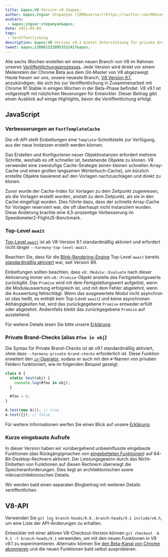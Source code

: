 ```yaml
---
title: &apos;V8 Version v9.1&apos;
author: &apos;Ingvar Stepanyan ([@RReverser](https://twitter.com/RReverser)), teste meine private Marke&apos;
avatars:
 - &apos;ingvar-stepanyan&apos;
date: 2021-05-04
tags:
 - Veröffentlichung
description: &apos;V8 Version v9.1 bietet Unterstützung für private Brand-Checks, aktiviert standardmäßig Top-Level-await und Leistungsverbesserungen.&apos;
tweet: &apos;1389613320953532417&apos;
---
```

Alle sechs Wochen erstellen wir einen neuen Branch von V8 im Rahmen unseres [Veröffentlichungsprozesses](https://v8.dev/docs/release-process). Jede Version wird direkt vor einem Meilenstein der Chrome Beta aus dem Git-Master von V8 abgezweigt. Heute freuen wir uns, unsere neueste Branch, [V8 Version 9.1](https://chromium.googlesource.com/v8/v8.git/+log/branch-heads/9.1), anzukündigen, die sich bis zur Veröffentlichung in Zusammenarbeit mit Chrome 91 Stable in einigen Wochen in der Beta-Phase befindet. V8 v9.1 ist vollgestopft mit nützlichen Neuerungen für Entwickler. Dieser Beitrag gibt einen Ausblick auf einige Highlights, bevor die Veröffentlichung erfolgt.

<!--truncate-->
## JavaScript

### Verbesserungen an `FastTemplateCache`

Die v8-API stellt Einbettungen eine `Template`-Schnittstelle zur Verfügung, aus der neue Instanzen erstellt werden können.

Das Erstellen und Konfigurieren neuer Objektinstanzen erfordert mehrere Schritte, weshalb es oft schneller ist, bestehende Objekte zu klonen. V8 verwendet eine zweistufige Cache-Strategie (einen kleinen schnellen Array-Cache und einen großen langsamen Wörterbuch-Cache), um kürzlich erstellte Objekte basierend auf den Vorlagen nachzuschlagen und direkt zu klonen.

Zuvor wurde der Cache-Index für Vorlagen zu dem Zeitpunkt zugewiesen, als die Vorlagen erstellt wurden, anstatt zu dem Zeitpunkt, als sie in den Cache eingefügt wurden. Dies führte dazu, dass der schnelle Array-Cache für Vorlagen reserviert war, die oft überhaupt nicht instanziiert wurden. Diese Änderung brachte eine 4,5-prozentige Verbesserung im Speedometer2-FlightJS-Benchmark.

### Top-Level `await`

[Top-Level `await`](https://v8.dev/features/top-level-await) ist ab V8-Version 9.1 standardmäßig aktiviert und erfordert nicht länger `--harmony-top-level-await`.

Beachten Sie, dass für die [Blink-Rendering-Engine](https://www.chromium.org/blink) Top-Level `await` bereits [standardmäßig aktiviert](https://v8.dev/blog/v8-release-89#top-level-await) war, seit Version 89.

Einbettungen sollten beachten, dass `v8::Module::Evaluate` nach dieser Aktivierung immer ein `v8::Promise`-Objekt anstelle des Fertigstellungswerts zurückgibt. Das `Promise` wird mit dem Fertigstellungswert aufgelöst, wenn die Modulauswertung erfolgreich ist, und mit dem Fehler abgelehnt, wenn die Auswertung fehlschlägt. Wenn das ausgewertete Modul nicht asynchron ist (das heißt, es enthält kein Top-Level `await`) und keine asynchronen Abhängigkeiten hat, wird das zurückgegebene `Promise` entweder erfüllt oder abgelehnt. Andernfalls bleibt das zurückgegebene `Promise` auf ausstehend.

Für weitere Details lesen Sie bitte unsere [Erklärung](https://v8.dev/features/top-level-await).

### Private Brand-Checks (alias `#foo in obj`)

Die Syntax für Private Brand-Checks ist ab v9.1 standardmäßig aktiviert, ohne dass `--harmony-private-brand-checks` erforderlich ist. Diese Funktion erweitert den [`in`-Operator](https://developer.mozilla.org/en-US/docs/Web/JavaScript/Reference/Operators/in), sodass er auch mit den `#`-Namen von privaten Feldern funktioniert, wie im folgenden Beispiel gezeigt.

```javascript
class A {
  static test(obj) {
    console.log(#foo in obj);
  }

  #foo = 0;
}

A.test(new A()); // true
A.test({}); // false
```

Für weitere Informationen werfen Sie einen Blick auf unsere [Erklärung](https://v8.dev/features/private-brand-checks).

### Kurze eingebaute Aufrufe

In dieser Version haben wir vorübergehend unbeeinflusste eingebaute Funktionen (das Rückgängigmachen von [eingebetteten Funktionen](https://v8.dev/blog/embedded-builtins)) auf 64-Bit-Desktop-Rechnern aktiviert. Der Leistungsgewinn durch das Nicht-Einbetten von Funktionen auf diesen Rechnern überwiegt die Speicheranforderungen. Dies liegt an architektonischen sowie mikroarchitektonischen Details.

Wir werden bald einen separaten Blogbeitrag mit weiteren Details veröffentlichen.

## V8-API

Verwenden Sie `git log branch-heads/9.0..branch-heads/9.1 include/v8.h`, um eine Liste der API-Änderungen zu erhalten.

Entwickler mit einer aktiven V8-Checkout-Version können `git checkout -b 9.1 -t branch-heads/9.1` verwenden, um mit den neuen Funktionen in V8 v9.1 zu experimentieren. Alternativ können Sie [den Beta-Kanal von Chrome abonnieren](https://www.google.com/chrome/browser/beta.html) und die neuen Funktionen bald selbst ausprobieren.
